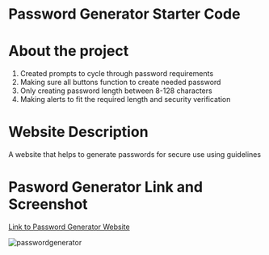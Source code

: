 # Password Generator Starter Code

# About the project
1. Created prompts to cycle through password requirements 
2. Making sure all buttons function to create needed password
3. Only creating password length between 8-128 characters
4. Making alerts to fit the required length and security verification

# Website Description
A website that helps to generate passwords for secure use using guidelines

# Pasword Generator Link and Screenshot

[Link to Password Generator Website](https://mapalacio19.github.io/module-3/)

![passwordgenerator](https://user-images.githubusercontent.com/84938967/126098932-29869eae-39d0-4c8d-a2fa-22a1bd8b1c35.JPG)



